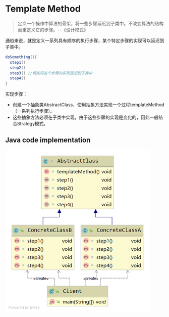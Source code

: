 # Template Method
> 定义一个操作中算法的骨架，将一些步骤延迟到子类中。不改变算法的结构而重定义它的步骤。--《设计模式》

通俗来说，就是定义一系列具有顺序的执行步骤，某个特定步骤的实现可以延迟到子类中。
```java
doSomething(){
  step1()
  step2()
  step3() //例如将这个步骤的实现延迟到子类中
  step4()
}
```
实现步骤：
- 创建一个抽象类AbstractClass，使用抽象方法实现一个过程templateMethod（一系列执行步骤）。
- 这些抽象方法必须在子类中实现，由于这些步骤的实现是变化的，因此一般结合Strategy模式。

## Java code implementation
![](../../images/TemplateMethod-impl.png)